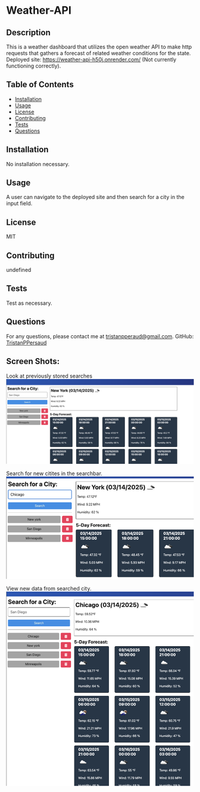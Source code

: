 
# Weather-API

## Description
This is a weather dashboard that utilizes the open weather API to make http requests that gathers a forecast of related weather conditions for the state. Deployed site: https://weather-api-h50j.onrender.com/ (Not currently functioning correctly).

## Table of Contents
- [Installation](#installation)
- [Usage](#usage)
- [License](#license)
- [Contributing](#contributing)
- [Tests](#tests)
- [Questions](#questions)

## Installation
No installation necessary.

## Usage
A user can navigate to the deployed site and then search for a city in the input field.

## License
MIT

## Contributing
undefined

## Tests
Test as necessary.

## Questions
For any questions, please contact me at [tristanpperaud@gmail.com](mailto:tristanpperaud@gmail.com).
GitHub: [TristanPPersaud](https://github.com/TristanPPersaud)


## Screen Shots:

Look at previously stored searches
![Usageimg1](/images/nyc.png)


Search for new citites in the searchbar.
![Usageimg2](/images/chicagosearch.png)


View new data from searched city.
![UsageImg3](/images/chicagodata.png)